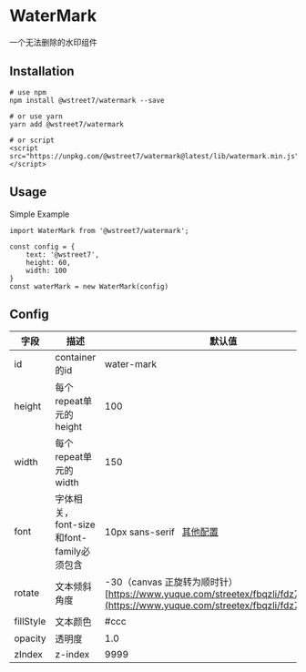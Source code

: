 # WaterMark
一个无法删除的水印组件

## Installation
```
# use npm
npm install @wstreet7/watermark --save

# or use yarn
yarn add @wstreet7/watermark

# or script
<script src="https://unpkg.com/@wstreet7/watermark@latest/lib/watermark.min.js"></script>
```

## Usage
Simple Example
```
import WaterMark from '@wstreet7/watermark';

const config = {
    text: '@wstreet7',
    height: 60,
    width: 100
}
const waterMark = new WaterMark(config)

```

## Config

| 字段 | 描述 | 默认值 |
| --- | --- | --- |
| id | container的id | water-mark |
| height | 每个repeat单元的height | 100 |
| width | 每个repeat单元的width | 150 |
| font | 字体相关，font-size和font-family必须包含 | 10px sans-serif   [其他配置](https://developer.mozilla.org/en-US/docs/Web/CSS/font)<br /> |
| rotate | 文本倾斜角度 | -30（canvas 正旋转为顺时针）<br />[https://www.yuque.com/streetex/fbqzli/fdz7ic#ui7xH](https://www.yuque.com/streetex/fbqzli/fdz7ic#ui7xH) |
| fillStyle | 文本颜色 | #ccc |
| opacity | 透明度 | 1.0 |
| zIndex | z-index | 9999 |


